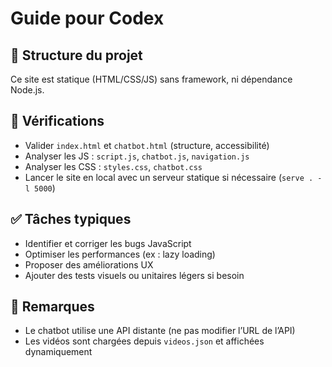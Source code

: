 # Guide pour Codex

## 📁 Structure du projet

Ce site est statique (HTML/CSS/JS) sans framework, ni dépendance Node.js.

## 🧪 Vérifications

- Valider `index.html` et `chatbot.html` (structure, accessibilité)
- Analyser les JS : `script.js`, `chatbot.js`, `navigation.js`
- Analyser les CSS : `styles.css`, `chatbot.css`
- Lancer le site en local avec un serveur statique si nécessaire (`serve . -l 5000`)

## ✅ Tâches typiques

- Identifier et corriger les bugs JavaScript
- Optimiser les performances (ex : lazy loading)
- Proposer des améliorations UX
- Ajouter des tests visuels ou unitaires légers si besoin

## 🧠 Remarques

- Le chatbot utilise une API distante (ne pas modifier l’URL de l’API)
- Les vidéos sont chargées depuis `videos.json` et affichées dynamiquement

